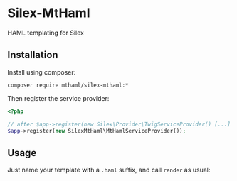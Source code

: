 
# Silex-MtHaml

HAML templating for Silex

## Installation

Install using composer:

```
composer require mthaml/silex-mthaml:*
```

Then register the service provider:

``` php
<?php

// after $app->register(new Silex\Provider\TwigServiceProvider() [...]
$app->register(new SilexMtHaml\MtHamlServiceProvider());
```

## Usage

Just name your template with a `.haml` suffix, and call `render` as usual:

